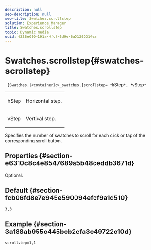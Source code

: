 ```yaml
---
description: null
seo-description: null
seo-title: Swatches.scrollstep
solution: Experience Manager
title: Swatches.scrollstep
topic: Dynamic media
uuid: 0228e690-191a-4fcf-8d9e-8a51283314ea
---
```


# Swatches.scrollstep{#swatches-scrollstep}

 ` [Swatches.|<containerId>_swatches.]scrollstep= *`hStep`*, *`vStep`*`

<table id="table_DC890B3CAB6847318081AC74424147B9"> 
 <tbody> 
  <tr> 
   <td> <p> <span class="codeph"> <span class="varname"> hStep</span> </span> </p> </td> 
   <td> <p>Horizontal step. </p> </td> 
  </tr> 
  <tr> 
   <td> <p> <span class="codeph"> <span class="varname"> vStep</span> </span> </p> </td> 
   <td> <p>Vertical step. </p> </td> 
  </tr> 
 </tbody> 
</table>

Specifies the number of swatches to scroll for each click or tap of the corresponding scroll button.

## Properties {#section-e6310c8c4e8547689a5b48ceddb3671d}

Optional.

## Default {#section-fcb06fd8e7e945e590094efcf9a1d510}

`3,3`

## Example {#section-3a188ab955c445bcb2efa3c49722c10d}

`scrollstep=1,1` 
